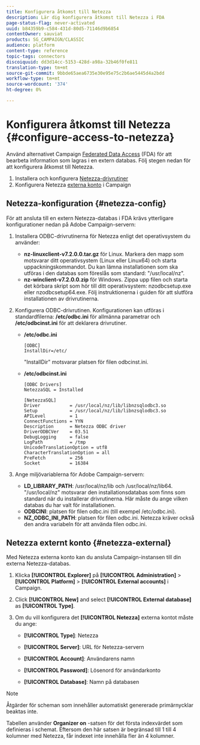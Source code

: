 ```yaml
---
title: Konfigurera åtkomst till Netezza
description: Lär dig konfigurera åtkomst till Netezza i FDA
page-status-flag: never-activated
uuid: b84359b9-c584-431d-80d5-71146d9b6854
contentOwner: sauviat
products: SG_CAMPAIGN/CLASSIC
audience: platform
content-type: reference
topic-tags: connectors
discoiquuid: dd3d14cc-5153-428d-a98a-32b46f0fe811
translation-type: tm+mt
source-git-commit: 9bbde65aea6735e30e95e75c2b6ae5445d4a2bdd
workflow-type: tm+mt
source-wordcount: '374'
ht-degree: 0%

---
```



# Konfigurera åtkomst till Netezza {#configure-access-to-netezza}

Använd alternativet Campaign [Federated Data Access](../../installation/using/about-fda.md) (FDA) för att bearbeta information som lagras i en extern databas. Följ stegen nedan för att konfigurera åtkomst till Netezza.

1. Installera och konfigurera [Netezza-drivrutiner](#netezza-config)
1. Konfigurera Netezza [externa konto](#netezza-external) i Campaign

## Netezza-konfiguration {#netezza-config}

För att ansluta till en extern Netezza-databas i FDA krävs ytterligare konfigurationer nedan på Adobe Campaign-servern:

1. Installera ODBC-drivrutinerna för Netezza enligt det operativsystem du använder:

   * **nz-linuxclient-v7.2.0.0.tar.gz** för Linux. Markera den mapp som motsvarar ditt operativsystem (Linux eller Linux64) och starta uppackningskommandot. Du kan lämna installationen som ska utföras i den databas som föreslås som standard: &quot;/usr/local/nz&quot;.
   * **nz-winclient-v7.2.0.0.zip** för Windows. Zippa upp filen och starta det körbara skript som hör till ditt operativsystem: nzodbcsetup.exe eller nzodbcsetup64.exe. Följ instruktionerna i guiden för att slutföra installationen av drivrutinerna.

1. Konfigurera ODBC-drivrutinen. Konfigurationen kan utföras i standardfilerna: **/etc/odbc.ini** för allmänna parametrar och **/etc/odbcinst.ini** för att deklarera drivrutiner.

   * **/etc/odbc.ini**

      ```
      [ODBC]
      InstallDir=/etc/
      ```

      &quot;InstallDir&quot; motsvarar platsen för filen odbcinst.ini.

   * **/etc/odbcinst.ini**

      ```
      [ODBC Drivers]
      NetezzaSQL = Installed
      
      [NetezzaSQL]
      Driver           = /usr/local/nz/lib/libnzsqlodbc3.so
      Setup            = /usr/local/nz/lib/libnzsqlodbc3.so
      APILevel         = 1
      ConnectFunctions = YYN
      Description      = Netezza ODBC driver
      DriverODBCVer    = 03.51
      DebugLogging     = false
      LogPath          = /tmp
      UnicodeTranslationOption = utf8
      CharacterTranslationOption = all
      PreFetch         = 256
      Socket           = 16384
      ```

1. Ange miljövariablerna för Adobe Campaign-servern:

   * **LD_LIBRARY_PATH**: /usr/local/nz/lib och /usr/local/nz/lib64. &quot;/usr/local/nz&quot; motsvarar den installationsdatabas som finns som standard när du installerar drivrutinerna. Här måste du ange vilken databas du har valt för installationen.
   * **ODBCINI**: platsen för filen odbc.ini (till exempel /etc/odbc.ini).
   * **NZ_ODBC_INI_PATH**: platsen för filen odbc.ini. Netezza kräver också den andra variabeln för att använda filen odbc.ini.

## Netezza externt konto {#netezza-external}

Med Netezza externa konto kan du ansluta Campaign-instansen till din externa Netezza-databas.

1. Klicka **[!UICONTROL Explorer]** på **[!UICONTROL Administration]** > **[!UICONTROL Platform]** > **[!UICONTROL External accounts]** i Campaign.

1. Click **[!UICONTROL New]** and select **[!UICONTROL External database]** as **[!UICONTROL Type]**.

1. Om du vill konfigurera det **[!UICONTROL Netezza]** externa kontot måste du ange:

   * **[!UICONTROL Type]**: Netezza

   * **[!UICONTROL Server]**: URL för Netezza-servern

   * **[!UICONTROL Account]**: Användarens namn

   * **[!UICONTROL Password]**: Lösenord för användarkonto

   * **[!UICONTROL Database]**: Namn på databasen

>[!NOTE]
>
>Åtgärder för scheman som innehåller automatiskt genererade primärnycklar beaktas inte.
>
>Tabellen använder **Organizer on** -satsen för det första indexvärdet som definieras i schemat. Eftersom den här satsen är begränsad till 1 till 4 kolumner med Netezza, får indexet inte innehålla fler än 4 kolumner.

